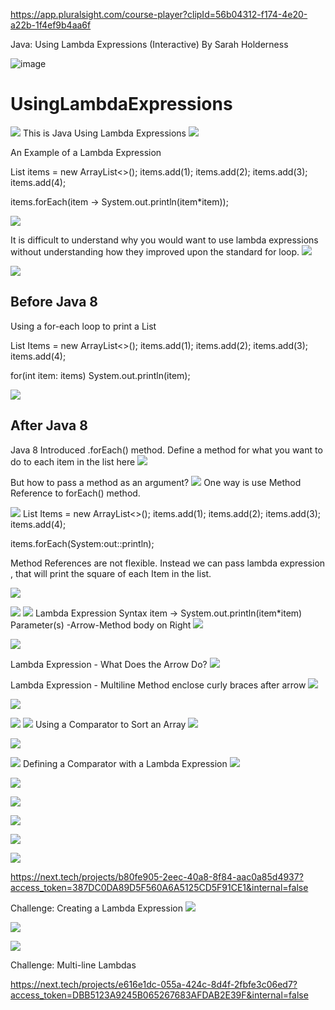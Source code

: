 https://app.pluralsight.com/course-player?clipId=56b04312-f174-4e20-a22b-1f4ef9b4aa6f

Java: Using Lambda Expressions (Interactive) 
By Sarah Holderness

![image](https://user-images.githubusercontent.com/2825912/139942886-8d82987d-e481-4c25-96dc-1b61146502ed.png)


# UsingLambdaExpressions

![](2021-11-02-15-06-19.png)
This is Java Using Lambda Expressions
![](2021-11-02-15-05-31.png)

An Example of a Lambda Expression

List<Integer> items = new ArrayList<>();
items.add(1);
items.add(2);
items.add(3);
items.add(4);

items.forEach(item -> System.out.println(item*item));


![](2021-11-02-15-07-21.png)

It is difficult to understand why you would want to use lambda expressions without understanding how they improved upon the standard for loop.
![](2021-11-02-15-18-17.png)

![](2021-11-02-15-19-49.png)

## Before Java 8 

Using a for-each loop to print a List

List<Integer> Items = new ArrayList<>();
items.add(1);
items.add(2);
items.add(3);
items.add(4);

for(int item: items)
System.out.println(item);

![](2021-11-02-15-23-46.png)
## After Java 8 
Java 8 Introduced .forEach() method. 
Define a method for what you want to do to each item in the list here
![](2021-11-02-15-25-07.png)

 But how to pass a method as an argument?
![](2021-11-02-15-26-59.png)
One way is use Method Reference to forEach() method.

![](2021-11-02-15-27-29.png)
List<Integer> Items = new ArrayList<>();
items.add(1);
items.add(2);
items.add(3);
items.add(4);

items.forEach(System:out::println);

Method References are not flexible. Instead we can pass lambda expression , that will print the square of each Item in the list.

![](2021-11-02-15-30-33.png)

![](2021-11-02-15-31-47.png)
![](2021-11-02-15-32-18.png)
Lambda Expression Syntax
item -> System.out.println(item*item)
Parameter(s) -Arrow-Method body on Right
![](2021-11-02-15-32-44.png)

![](2021-11-02-15-34-59.png)

Lambda Expression - What Does the Arrow Do?
![](2021-11-02-15-36-06.png)

Lambda Expression - Multiline Method enclose curly braces after arrow
![](2021-11-02-15-37-05.png)

![](2021-11-02-15-38-14.png)

![](2021-11-02-15-39-30.png)
![](2021-11-02-15-40-12.png)
Using a Comparator to Sort an Array
![](2021-11-02-15-40-44.png)

![](2021-11-02-15-41-29.png)

![](2021-11-02-15-42-00.png)
Defining a Comparator with a Lambda Expression
![](2021-11-02-15-42-41.png)

![](2021-11-02-15-43-41.png)

![](2021-11-02-15-44-17.png)

![](2021-11-02-15-44-51.png)

![](2021-11-02-15-45-18.png)

![](2021-11-02-15-45-51.png)

https://next.tech/projects/b80fe905-2eec-40a8-8f84-aac0a85d4937?access_token=387DC0DA89D5F560A6A5125CD5F91CE1&internal=false

Challenge: Creating a Lambda Expression
![](2021-11-02-15-56-21.png)

![](2021-11-02-15-47-40.png)

![](2021-11-02-15-55-13.png)

Challenge: Multi-line Lambdas

https://next.tech/projects/e616e1dc-055a-424c-8d4f-2fbfe3c06ed7?access_token=DBB5123A9245B065267683AFDAB2E39F&internal=false



